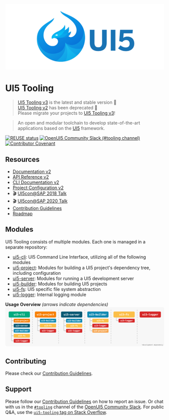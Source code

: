 ![UI5 logo](./docs/images/UI5_logo_wide.png)

# UI5 Tooling
> [UI5 Tooling v3](https://sap.github.io/ui5-tooling/v3) is the latest and stable version 🎉  
> [UI5 Tooling v2](https://sap.github.io/ui5-tooling/v2) has been deprecated 🚫  
> Please migrate your projects to [UI5 Tooling v3](https://sap.github.io/ui5-tooling/v3/updates/migrate-v3/)!


> An open and modular toolchain to develop state-of-the-art applications based on the [UI5](https://ui5.sap.com) framework.

[![REUSE status](https://api.reuse.software/badge/github.com/SAP/ui5-tooling)](https://api.reuse.software/info/github.com/SAP/ui5-tooling)
[![OpenUI5 Community Slack (#tooling channel)](https://img.shields.io/badge/slack-join-44cc11.svg)](https://ui5-slack-invite.cfapps.eu10.hana.ondemand.com/)
[![Contributor Covenant](https://img.shields.io/badge/Contributor%20Covenant-v2.0%20adopted-ff69b4.svg)](CODE_OF_CONDUCT.md)

## Resources
- [Documentation v2](https://sap.github.io/ui5-tooling/v2/)
- [API Reference v2](https://sap.github.io/ui5-tooling/v2/api/)
- [CLI Documentation v2](https://sap.github.io/ui5-tooling/v2/pages/CLI/)
- [Project Configuration v2](https://sap.github.io/ui5-tooling/v2/pages/Configuration/)
- 🎬 [UI5con@SAP 2018 Talk](https://www.youtube.com/watch?v=iQ07oe26y_k)
- 🎬 [UI5con@SAP 2020 Talk](https://www.youtube.com/watch?v=8IHoVJLKN34)
- [Contribution Guidelines](https://github.com/SAP/ui5-tooling/blob/master/CONTRIBUTING.md)
- [Roadmap](https://github.com/SAP/ui5-tooling/issues/101)

## Modules
UI5 Tooling consists of multiple modules. Each one is managed in a separate repository:

- [ui5-cli](https://github.com/SAP/ui5-cli): UI5 Command Line Interface, utilizing all of the following modules
- [ui5-project](https://github.com/SAP/ui5-project): Modules for building a UI5 project's dependency tree, including configuration
- [ui5-server](https://github.com/SAP/ui5-server): Modules for running a UI5 development server
- [ui5-builder](https://github.com/SAP/ui5-builder): Modules for building UI5 projects
- [ui5-fs](https://github.com/SAP/ui5-fs): UI5 specific file system abstraction
- [ui5-logger](https://github.com/SAP/ui5-logger): Internal logging module

**Usage Overview** *(arrows indicate dependencies)*
![Module Overview](./docs/images/Module_overview.png)

## Contributing
Please check our [Contribution Guidelines](https://github.com/SAP/ui5-tooling/blob/master/CONTRIBUTING.md).

## Support
Please follow our [Contribution Guidelines](https://github.com/SAP/ui5-tooling/blob/master/CONTRIBUTING.md#report-an-issue) on how to report an issue. Or chat with us in the [`#tooling`](https://openui5.slack.com/archives/C0A7QFN6B) channel of the [OpenUI5 Community Slack](https://ui5-slack-invite.cfapps.eu10.hana.ondemand.com/). For public Q&A, use the [`ui5-tooling` tag on Stack Overflow](https://stackoverflow.com/questions/tagged/ui5-tooling).

